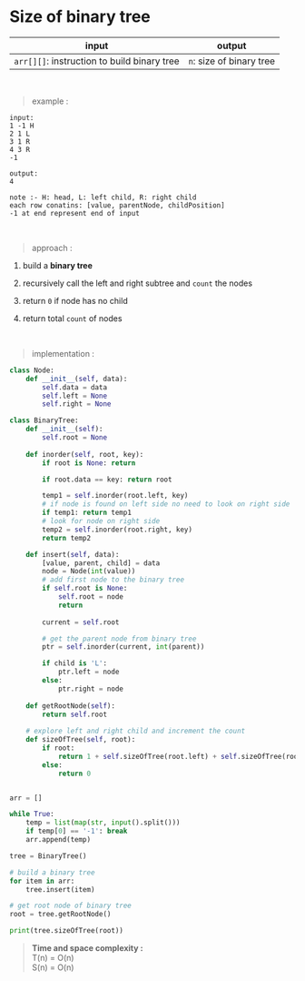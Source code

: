 # Size of binary tree

| input | output |
| --- | --- |
| `arr[][]`: instruction to build binary tree | `n`: size of binary tree |

<br>

> example :

```
input:
1 -1 H
2 1 L
3 1 R
4 3 R
-1

output:
4
```

```
note :- H: head, L: left child, R: right child
each row conatins: [value, parentNode, childPosition]
-1 at end represent end of input
```

<br>

> approach :

1. build a **binary tree**

2. recursively call the left and right subtree and `count` the nodes

3. return `0` if node has no child

4. return total `count` of nodes

<br>

> implementation :

```python
class Node:
    def __init__(self, data):
        self.data = data
        self.left = None
        self.right = None

class BinaryTree:
    def __init__(self):
        self.root = None
    
    def inorder(self, root, key):
        if root is None: return

        if root.data == key: return root

        temp1 = self.inorder(root.left, key)
        # if node is found on left side no need to look on right side
        if temp1: return temp1
        # look for node on right side
        temp2 = self.inorder(root.right, key)
        return temp2

    def insert(self, data):
        [value, parent, child] = data
        node = Node(int(value))
        # add first node to the binary tree
        if self.root is None:
            self.root = node
            return
        
        current = self.root

        # get the parent node from binary tree
        ptr = self.inorder(current, int(parent))

        if child is 'L':
            ptr.left = node
        else:
            ptr.right = node
    
    def getRootNode(self):
        return self.root
    
    # explore left and right child and increment the count
    def sizeOfTree(self, root):
        if root:
            return 1 + self.sizeOfTree(root.left) + self.sizeOfTree(root.right)
        else:
            return 0


arr = []

while True:
    temp = list(map(str, input().split()))
    if temp[0] == '-1': break
    arr.append(temp)

tree = BinaryTree()

# build a binary tree
for item in arr:
    tree.insert(item)

# get root node of binary tree
root = tree.getRootNode()

print(tree.sizeOfTree(root))
```

> **Time and space complexity :**
<br>T(n) = O(n)
<br>S(n) = O(n)